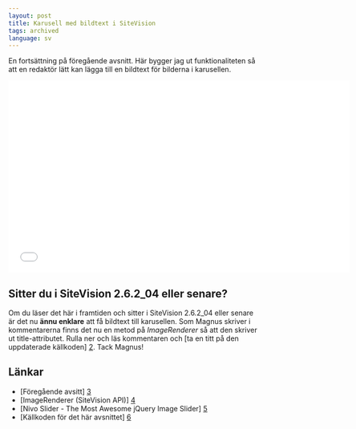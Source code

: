 ```yaml
---
layout: post
title: Karusell med bildtext i SiteVision
tags: archived
language: sv
---
```


En fortsättning på föregående avsnitt. Här bygger jag ut funktionaliteten så att en redaktör lätt kan lägga till en bildtext för bilderna i karusellen.

<div class="video-wrapper"><iframe src="//player.vimeo.com/video/19096350?title=0&amp;byline=0&amp;portrait=0" width="681" height="383" frameborder="0"></iframe></div>

## Sitter du i SiteVision 2.6.2_04 eller senare?

Om du läser det här i framtiden och sitter i SiteVision 2.6.2\_04 eller senare är det nu **ännu enklare** att få bildtext till karusellen. Som Magnus skriver i kommentarerna finns det nu en metod på _ImageRenderer_ så att den skriver ut title-attributet. Rulla ner och läs kommentaren och [ta en titt på den uppdaterade källkoden] [2]. Tack Magnus!

## Länkar

* [Föregående avsitt] [3]
* [ImageRenderer (SiteVision API)] [4]
* [Nivo Slider - The Most Awesome jQuery Image Slider] [5]
* [Källkoden för det här avsnittet] [6]

[2]: https://github.com/svendahlstrand/sitevision-episodes/tree/master/003-carousel-caption/sitevision-2.6.2_04
[3]: /karusell-med-intelligenta-mallar-i-sitevision
[4]: https://developer.sitevision.se/webdav/files/apidocs/index.html
[5]: https://nivo.dev7studios.com
[6]: https://github.com/svendahlstrand/sitevision-episodes/tree/master/003-carousel-caption
